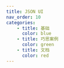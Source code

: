 ```yaml
---
title: JSON UI
nav_order: 10
categories:
    - title: 基础
      color: blue
    - title: 巧思案例
      color: green
    - title: 文档
      color: red
---
```

